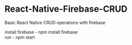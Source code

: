 # React-Native-Firebase-CRUD

Basic React Native CRUD operations with firebase

install firebase - npm install firebase
<br/>
run - npm start
